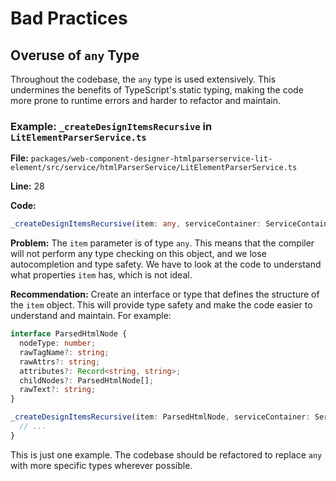 # Bad Practices

## Overuse of `any` Type

Throughout the codebase, the `any` type is used extensively. This undermines the benefits of TypeScript's static typing, making the code more prone to runtime errors and harder to refactor and maintain.

### Example: `_createDesignItemsRecursive` in `LitElementParserService.ts`

**File:** `packages/web-component-designer-htmlparserservice-lit-element/src/service/htmlParserService/LitElementParserService.ts`

**Line:** 28

**Code:**
```typescript
_createDesignItemsRecursive(item: any, serviceContainer: ServiceContainer, instanceServiceContainer: InstanceServiceContainer, namespace: string): IDesignItem {
```

**Problem:**
The `item` parameter is of type `any`. This means that the compiler will not perform any type checking on this object, and we lose autocompletion and type safety. We have to look at the code to understand what properties `item` has, which is not ideal.

**Recommendation:**
Create an interface or type that defines the structure of the `item` object. This will provide type safety and make the code easier to understand and maintain. For example:
```typescript
interface ParsedHtmlNode {
  nodeType: number;
  rawTagName?: string;
  rawAttrs?: string;
  attributes?: Record<string, string>;
  childNodes?: ParsedHtmlNode[];
  rawText?: string;
}

_createDesignItemsRecursive(item: ParsedHtmlNode, serviceContainer: ServiceContainer, instanceServiceContainer: InstanceServiceContainer, namespace: string): IDesignItem {
  // ...
}
```

This is just one example. The codebase should be refactored to replace `any` with more specific types wherever possible.
